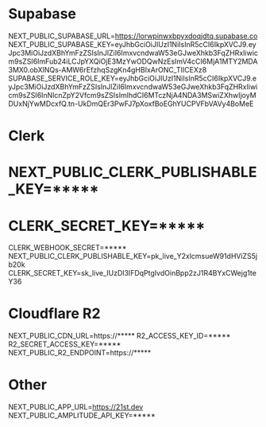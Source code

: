 # Supabase
NEXT_PUBLIC_SUPABASE_URL=https://lorwpinwxbpyxdoqjdtq.supabase.co
NEXT_PUBLIC_SUPABASE_KEY=eyJhbGciOiJIUzI1NiIsInR5cCI6IkpXVCJ9.eyJpc3MiOiJzdXBhYmFzZSIsInJlZiI6ImxvcndwaW53eGJweXhkb3FqZHRxIiwicm9sZSI6ImFub24iLCJpYXQiOjE3MzYwODQwNzEsImV4cCI6MjA1MTY2MDA3MX0.obXlNQs-AMW6rEfzhqSzgKn4gHBIxArONC_TIICEXz8
SUPABASE_SERVICE_ROLE_KEY=eyJhbGciOiJIUzI1NiIsInR5cCI6IkpXVCJ9.eyJpc3MiOiJzdXBhYmFzZSIsInJlZiI6ImxvcndwaW53eGJweXhkb3FqZHRxIiwicm9sZSI6InNlcnZpY2Vfcm9sZSIsImlhdCI6MTczNjA4NDA3MSwiZXhwIjoyMDUxNjYwMDcxfQ.tn-UkDmQEr3PwFJ7pXoxfBoEGhYUCPVFbVAVy4BoMeE

# Clerk
# NEXT_PUBLIC_CLERK_PUBLISHABLE_KEY=*****
# CLERK_SECRET_KEY=*****
CLERK_WEBHOOK_SECRET=*****
NEXT_PUBLIC_CLERK_PUBLISHABLE_KEY=pk_live_Y2xlcmsueW91dHViZS5jb20k
CLERK_SECRET_KEY=sk_live_IUzDl3IFDqPtgIvdOinBpp2zJ1R4BYxCWejg1teY36

# Cloudflare R2
NEXT_PUBLIC_CDN_URL=https://*****
R2_ACCESS_KEY_ID=*****
R2_SECRET_ACCESS_KEY=*****
NEXT_PUBLIC_R2_ENDPOINT=https://*****

# Other
NEXT_PUBLIC_APP_URL=https://21st.dev
NEXT_PUBLIC_AMPLITUDE_API_KEY=*****